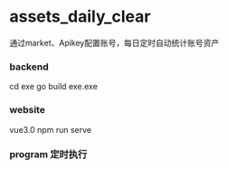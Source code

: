 # assets_daily_clear
通过market、Apikey配置账号，每日定时自动统计账号资产

### backend
cd exe
go build
exe.exe

### website
vue3.0
npm run serve

### program 定时执行

